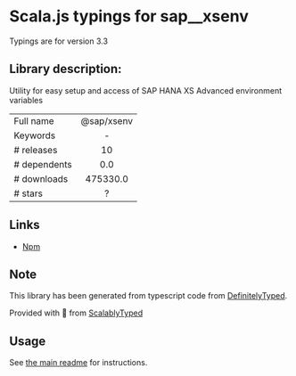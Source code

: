 
# Scala.js typings for sap__xsenv

Typings are for version 3.3

## Library description:
Utility for easy setup and access of SAP HANA XS Advanced environment variables

|                    |                 |
| ------------------ | :-------------: |
| Full name          | @sap/xsenv |
| Keywords           | - |
| # releases         | 10 |
| # dependents       | 0.0 |
| # downloads        | 475330.0 |
| # stars            | ? |

## Links
- [Npm](https://www.npmjs.com/package/%40sap%2Fxsenv)
    


## Note
This library has been generated from typescript code from [DefinitelyTyped](https://definitelytyped.org).

Provided with :purple_heart: from [ScalablyTyped](https://github.com/oyvindberg/ScalablyTyped)

## Usage
See [the main readme](../../readme.md) for instructions.


